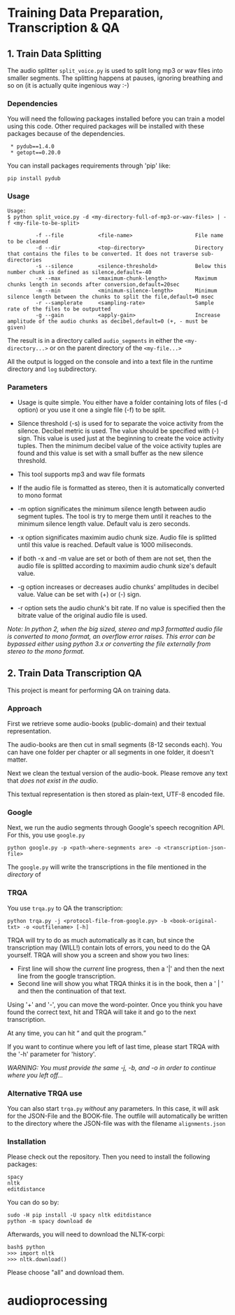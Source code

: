 # Training Data Preparation, Transcription & QA

## 1. Train Data Splitting
The audio splitter ``split_voice.py`` is used to split long mp3 or wav files into smaller segments. The splitting happens at pauses, ignoring breathing and so on (it is actually quite ingenious way :-)

### Dependencies
You will need the following packages installed before you can train a model using this code. Other required packages will be installed with these packages because of the dependencies.

```
 * pydub==1.4.0
 * getopt==0.20.0
```
You can install packages requirements through 'pip' like:  
```
pip install pydub
```


### Usage

```
Usage:
$ python split_voice.py -d <my-directory-full-of-mp3-or-wav-files> | -f <my-file-to-be-split>

         -f --file           <file-name>                    File name to be cleaned
         -d --dir            <top-directory>                Directory that contains the files to be converted. It does not traverse sub-directories
         -s --silence        <silence-threshold>            Below this number chunk is defined as silence,default=-40
         -x --max            <maximum-chunk-length>         Maximum chunks length in seconds after conversion,default=20sec
         -m --min            <minimum-silence-length>       Minimum silence length between the chunks to split the file,default=0 msec
         -r --samplerate     <sampling-rate>                Sample rate of the files to be outputted
         -g --gain           <apply-gain>                   Increase amplitude of the audio chunks as decibel,default=0 (+, - must be given)
```
The result is in a directory called ``audio_segments`` in either the ``<my-directory...>`` or on the parent directory of the ``<my-file...>``

All the output is logged on the console and into a text file in the runtime directory  and ``log`` subdirectory. 

### Parameters
* Usage is quite simple. You either have a folder containing lots of files (-d option) or you use it one a single file (-f) to be split.

*  Silence threshold (-s) is used for to separate the voice activity from the silence. Decibel metric is used. The value should be specified with (-) sign. This value is used just at the beginning to create the voice activity tuples. Then the  minimum decibel value of the voice activity tuples are found and this value is set with a small buffer as the new silence threshold.

*  This tool supports mp3 and wav file formats

*  If the audio file is formatted as stereo, then it is automatically converted to mono format

*  -m option significates the minimum silence length between audio segment tuples. The tool is try to merge them until it reaches to the minimum silence length value. Default valu is zero seconds. 

*  -x option significates maximim audio chunk size. Audio file is splitted until  this value is reached. Default value is 1000 miliseconds.  

*  if both -x and -m value are set or both of them are not set, then the audio file is splitted according to maximim audio chunk size's default value.

*  -g option increases or decreases audio chunks' amplitudes in decibel value. Value can be set with (+) or (-) sign. 

*  -r option sets the audio chunk's bit rate. If no value is specified then the bitrate value of the original audio file is used.

_Note: In python 2, when the big sized, stereo and mp3 formatted audio file is converted to mono format, an overflow error raises. This error can be bypassed either using python 3.x or converting the file externally from stereo to the mono format._


## 2. Train Data Transcription QA

This project is meant for performing QA on training data.

### Approach
First we retrieve some audio-books (public-domain) and their textual representation.

The audio-books are then cut in small segments (8-12 seconds each). You can have one folder per chapter or all segments in one folder, it doesn't matter.

Next we clean the textual version of the audio-book. Please remove any text that *does not exist in the audio*.

This textual representation is then stored as plain-text, UTF-8 encoded file.

### Google
Next, we run the audio segments through Google's speech recognition API. For this, you use ```google.py```

    python google.py -p <path-where-segnments are> -o <transcription-json-file>

The ```google.py``` will write the transcriptions in the file mentioned in the *directory* of <path-where-segments-are>

### TRQA
You use ```trqa.py``` to QA the transcription:

    python trqa.py -j <protocol-file-from-google.py> -b <book-original-txt> -o <outfilename> [-h]

TRQA will try to do as much automatically as it can, but since the transcription may (WILL!) contain lots of errors, you need to do the QA yourself. TRQA will show you a screen and show you two lines:

* First line will show the *current* line progress, then a '|' and then the next line from the google transcription.
* Second line will show you what TRQA thinks it is in the book, then a ' | ' and then the continuation of that text.

Using '+' and '-', you can move the word-pointer. Once you think you have found the correct text, hit <ENTER> and TRQA will take it and go to the next transcription.

At any time, you can hit <q> and quit the program.

If you want to continue where you left of last time, please start TRQA with the '-h' parameter for 'history'. 

*WARNING: You must provide the same -j, -b, and -o in order to continue where you left off...*

### Alternative TRQA use
You can also start ```trqa.py``` *without* any parameters. In this case, it will ask for the JSON-File and the BOOK-file. The outfile will automatically be written to the directory where the JSON-file was with the filename ```alignments.json```

### Installation

Please check out the repository. Then you need to install the following packages:

    spacy
    nltk
    editdistance

You can do so by:

    sudo -H pip install -U spacy nltk editdistance
    python -m spacy download de

Afterwards, you will need to download the NLTK-corpi:

    bash$ python
    >>> import nltk
    >>> nltk.download()

Please choose "all" and download them.
# audioprocessing
